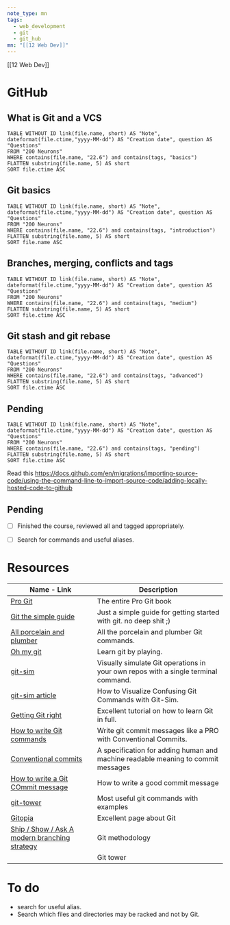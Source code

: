 ```yaml
---
note_type: mn
tags:
  - web_development
  - git
  - git_hub
mn: "[[12 Web Dev]]"
---
```

[[12 Web Dev]]

# GitHub

## What is Git and a VCS
```dataview 
TABLE WITHOUT ID link(file.name, short) AS "Note",  dateformat(file.ctime,"yyyy-MM-dd") AS "Creation date", question AS "Questions"
FROM "200 Neurons"
WHERE contains(file.name, "22.6") and contains(tags, "basics")
FLATTEN substring(file.name, 5) AS short
SORT file.ctime ASC
```

## Git basics
```dataview 
TABLE WITHOUT ID link(file.name, short) AS "Note",  dateformat(file.ctime,"yyyy-MM-dd") AS "Creation date", question AS "Questions"
FROM "200 Neurons"
WHERE contains(file.name, "22.6") and contains(tags, "introduction")
FLATTEN substring(file.name, 5) AS short
SORT file.name ASC
```


## Branches, merging, conflicts and tags
```dataview 
TABLE WITHOUT ID link(file.name, short) AS "Note",  dateformat(file.ctime,"yyyy-MM-dd") AS "Creation date", question AS "Questions"
FROM "200 Neurons"
WHERE contains(file.name, "22.6") and contains(tags, "medium")
FLATTEN substring(file.name, 5) AS short
SORT file.ctime ASC
```

## Git stash and git rebase
```dataview 
TABLE WITHOUT ID link(file.name, short) AS "Note",  dateformat(file.ctime,"yyyy-MM-dd") AS "Creation date", question AS "Questions"
FROM "200 Neurons"
WHERE contains(file.name, "22.6") and contains(tags, "advanced")
FLATTEN substring(file.name, 5) AS short
SORT file.ctime ASC
```


## Pending
```dataview 
TABLE WITHOUT ID link(file.name, short) AS "Note",  dateformat(file.ctime,"yyyy-MM-dd") AS "Creation date", question AS "Questions"
FROM "200 Neurons"
WHERE contains(file.name, "22.6") and contains(tags, "pending")
FLATTEN substring(file.name, 5) AS short
SORT file.ctime ASC
```


Read this https://docs.github.com/en/migrations/importing-source-code/using-the-command-line-to-import-source-code/adding-locally-hosted-code-to-github



## Pending 

- [ ] Finished the course, reviewed all and tagged appropriately. 
- [ ] Search for commands and useful aliases. 


# Resources

| Name - Link                                                                                           | Description                                                                        |
| ----------------------------------------------------------------------------------------------------- | ---------------------------------------------------------------------------------- |
| [Pro Git](https://git-scm.com/book/en/v2)                                                             | The entire Pro Git book                                                            |
| [Git the simple guide](http://rogerdudler.github.io/git-guide/)                                       | Just a simple guide for getting started with git. no deep shit ;)                  |
| [All porcelain and plumber](https://schacon.github.io/git/git.html#_high_level_commands_porcelain)    | All the porcelain and plumber Git commands.                                        |
| [Oh my git](https://ohmygit.org/)                                                                     | Learn git by playing.                                                              |
| [git-sim](https://github.com/initialcommit-com/git-sim)                                               | Visually simulate Git operations in your own repos with a single terminal command. |
| [git-sim article](https://www.freecodecamp.org/news/git-sim/)                                         | How to Visualize Confusing Git Commands with Git-Sim.                              |
| [Getting Git right](https://www.atlassian.com/git)                                                    | Excellent tutorial on how to learn Git in full.                                    |
| [How to write Git commands](https://www.youtube.com/watch?v=OJqUWvmf4gg&ab_channel=JustinBrooks)      | Write git commit messages like a PRO with Conventional Commits.                    |
| [Conventional commits](https://www.conventionalcommits.org/en/v1.0.0/)                                | A specification for adding human and machine readable meaning to commit messages   |
| [How to write a Git COmmit message](https://cbea.ms/git-commit/)                                      | How to write a good commit message                                                 |
| [git-tower](https://www.git-tower.com/learn/git/commands)                                             | Most useful git commands with examples                                             |
| [Gitopia](https://docs.gitopia.com/gitguides/git-init/index.html)                                     | Excellent page about Git                                                           |
| [Ship / Show / Ask A modern branching strategy](https://martinfowler.com/articles/ship-show-ask.html) | Git methodology                                                                    |
|                                                                                                       | Git tower                                                                          |

# To do
- search for useful alias. 
- Search which files and directories may be racked and not by Git. 